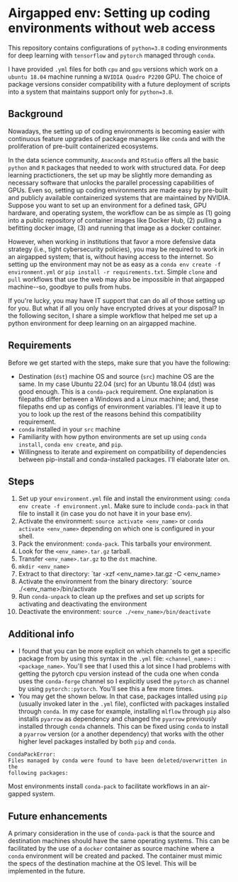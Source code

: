 # Airgapped env: Setting up coding environments without web access

This repository contains configurations of `python=3.8` coding environments for deep learning with `tensorflow` and `pytorch` managed through `conda`.

I have provided `.yml` files for both `cpu` and `gpu` versions which work on a `ubuntu 18.04` machine running a `NVIDIA Quadro P2200` GPU. The choice of package versions consider compatibility with a future deployment of scripts into a system that maintains support only for `python=3.8`.

## Background
Nowadays, the setting up of coding environments is becoming easier with continuous feature upgrades of package managers like `conda` and with the proliferation of pre-built containerized ecosystems. 

In the data science community, `Anaconda` and `RStudio` offers all the basic `python` and `R` packages that needed to work with structured data. For deep learning practictioners, the set up may be slightly more demanding as necessary software that unlocks the parallel processing capabilities of GPUs. Even so, setting up coding environments are made easy by pre-built and publicly available containerized systems that are maintained by NVIDIA. Suppose you want to set up an environment for a defined task, GPU hardware, and operating system, the workflow can be as simple as (1) going into a public repository of container images like Docker Hub, (2) pulling a befitting docker image, (3) and running that image as a docker container.

However, when working in institutions that favor a more defensive data strategy (i.e., tight cybersecurity policies), you may be required to work in an airgapped system; that is, without having access to the internet. So setting up the environment may not be as easy as a `conda env create -f environment.yml` or `pip install -r requirements.txt`. Simple `clone` and `pull` workflows that use the web may also be impossible in that airgapped machine--so, goodbye to pulls from hubs.

If you're lucky, you may have IT support that can do all of those setting up for you. But what if all you only have encrypted drives at your disposal? In the following seciton, I share a simple workflow that helped me set up a python environment for deep learning on an airgapped machine.

## Requirements

Before we get started with the steps, make sure that you have the following:
- Destination (`dst`) machine OS and source (`src`) machine OS are the same. In my case Ubuntu 22.04 (src) for an Ubuntu 18.04 (dst) was good enough. This is a `conda-pack` requirement. One explanation is filepaths differ between a Windows and a Linux machine; and, these filepaths end up as configs of environment variables. I'll leave it up to you to look up the rest of the reasons behind this compatibility requirement.
- `conda` installed in your `src` machine
- Familiarity with how python environments are set up using `conda install`, `conda env create`, and `pip`.
- Willingness to iterate and expirement on compatibility of dependencies between pip-install and conda-installed packages. I'll elaborate later on.

## Steps

1. Set up your `environment.yml` file and install the environment using: `conda env create -f environment.yml`. Make sure to include `conda-pack` in that file to install it (in case you do not have it in your base env).
2. Activate the environment: `source activate <env_name>` or `conda activate <env_name>` depending on which one is configured in your shell.
3. Pack the environment: `conda-pack`. This tarballs your environment.
4. Look for the `<env_name>.tar.gz` tarball.
5. Transfer `<env_name>.tar.gz` to the `dst` machine.
6. `mkdir <env_name>` 
7. Extract to that directory: `tar -xzf <env_name>.tar.gz -C <env_name>
8. Activate the environment from the binary directory: `source ./<env_name>/bin/activate
9. Run `conda-unpack` to clean up the prefixes and set up scripts for activating and deactivating the environment
10. Deactivate the environment: `source ./<env_name>/bin/deactivate`

## Additional info
- I found that you can be more explicit on which channels to get a specific package from by using this syntax in the `.yml` file: `<channel_name>::<package_name>`. You'll see that I used this a lot since I had problems with getting the pytorch cpu version instead of the cuda one when conda uses the `conda-forge` channel so I explicitly used the `pytorch` as channel by using `pytorch::pytorch`. You'll see this a few more times.
- You may get the shown below. In that case, packages intalled using `pip` (usually invoked later in the `.yml` file), conflicted with packages installed through `conda`. In my case for example, installing `mlflow` through `pip` also installs `pyarrow` as dependency and changed the `pyarrow` previously installed through `conda` channels. This can be fixed using `conda` to install a `pyarrow` version (or a another dependency) that works with the other higher level packages installed by both `pip` and `conda`.
```
CondaPackError:
Files managed by conda were found to have been deleted/overwritten in the
following packages:
```

Most environments install `conda-pack` to facilitate workflows in an air-gapped system.

## Future enhancements

A primary consideration in the use of `conda-pack` is that the source and destination machines should have the same operating systems. This can be facilitated by the use of a `docker` container as source machine where a `conda` environment will be created and packed. The container must mimic the specs of the destination machine at the OS level. This will be implemented in the future.
